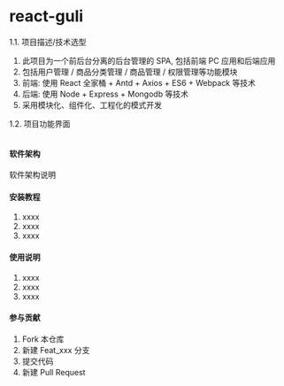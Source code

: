 # react-guli

1.1. 项目描述/技术选型

1) 此项目为一个前后台分离的后台管理的 SPA, 包括前端 PC 应用和后端应用
2) 包括用户管理 / 商品分类管理 / 商品管理 / 权限管理等功能模块
3) 前端: 使用 React 全家桶 + Antd + Axios + ES6 + Webpack 等技术
4) 后端: 使用 Node + Express + Mongodb 等技术
5) 采用模块化、组件化、工程化的模式开发

1.2. 项目功能界面

![]()

#### 软件架构
软件架构说明


#### 安装教程

1.  xxxx
2.  xxxx
3.  xxxx

#### 使用说明

1.  xxxx
2.  xxxx
3.  xxxx

#### 参与贡献

1.  Fork 本仓库
2.  新建 Feat_xxx 分支
3.  提交代码
4.  新建 Pull Request

